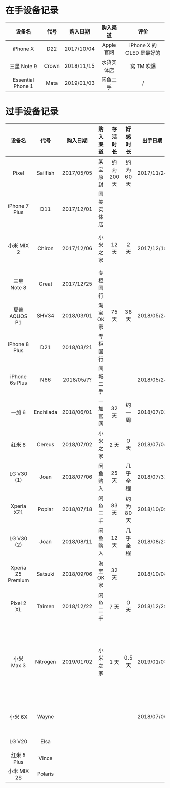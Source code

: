 # 在手设备记录

|      设备名       | 代号  |  购入日期  |  购入渠道  |           评价            |
| :---------------: | :---: | :--------: | :--------: | :-----------------------: |
|     iPhone X      |  D22  | 2017/10/04 | Apple 官网 | iPhone X 的 OLED 是最好的 |
|    三星 Note 9    | Crown | 2018/11/15 |  水货实体店  |        窝 TM 吹爆         |
| Essential Phone 1 | Mata  | 2019/01/03 |  闲鱼二手  |             /             |



# 过手设备记录

设备名 | 代号 | 购入日期 | 购入渠道 | 存活时长 | 好感时长 | 出手日期 | 出手方式 | 评价 
:----: | :----: | :----: | :----: | :----: | :----: | :----: | :----: | :----: 
Pixel | Sailfish | 2017/05/05 | 某宝原封 | 约为 200天 | 约为 60 天 | 2017/11/24 | 群友消化 | Google 大法好 
iPhone 7 Plus| D11 | 2017/12/01 | 国美实体店 | | | | |
小米 MIX 2 | Chiron | 2017/12/06 | 小米之家 | 12 天 | 2 天 | 2017/12/18 | 闲鱼自刀 | 刷 LineageOS 后下巴屏幕居然不是圆角 
三星 Note 8 | Great | 2017/12/25 | 专柜国行| | | | | 买买买，除了电池没啥短板的样子 
夏普 AQUOS P1 | SHV34 | 2018/03/01 | 淘宝 OK 家 | 75 天 | 38天 | 2018/05/24 | ??? | 这 120Hz 屏幕的洋垃圾吹爆 
iPhone 8 Plus| D21 | 2018/03/21 | 专柜国行 | | | | |
iPhone 6s Plus | N66 | 2018/05/?? | 同城二手 | | | 2018/05/24 | 爱否回收 |
一加 6 | Enchilada | 2018/06/01 | 一加官网 | 32 天 | 约一周 | 2018/07/03 | 闲鱼自刀 | 浓艳 
红米 6 | Cereus | 2018/07/02 | 小米之家 | 2 天 | 0 天 | 2018/07/04 | 原价退货 | 耽误我一天上班时间 
LG V30 (1) | Joan | 2018/07/06 | 闲鱼购入 | 25 天 | 几乎全程 | 2018/07/31 | 闲鱼自刀 | 吹爆 
Xperia XZ1 | Poplar | 2018/07/18 | 闲鱼二手 | 83 天 | 约为 80 天 | 2018/10/09 | 闲鱼自刀 | 让我无欲无求啊 
LG V30 (2) | Joan | 2018/08/11 | 闲鱼购入 | 12 天 | 几乎全程 | 2018/08/23 | 闲鱼自刀 | 吹爆 
Xperia Z5 Premium | Satsuki | 2018/09/06 | 淘宝 OK 家 | 32 天 | | 2018/10/08 | 闲鱼自刀 |
Pixel 2 XL | Taimen | 2018/12/22 | 闲鱼二手 | 7 天 | 0 天 | 2018/12/29 | 闲鱼自刀 | 看上去一点也不高级 
小米 Max 3 | Nitrogen | 2019/01/02 | 小米之家 | 1 天 | 0.5 天 | 2019/01/03 | 谎称给丈母娘买新手机 | 吹爆 
小米 6X | Wayne | | | | | 2018/07/06 | 原价退货 | 
LG V20 | Elsa | | | | | | | 竟然用了线性马达 
红米 5 Plus | Vince | | | | | | |
小米 MIX 2S | Polaris | | | | | | |

